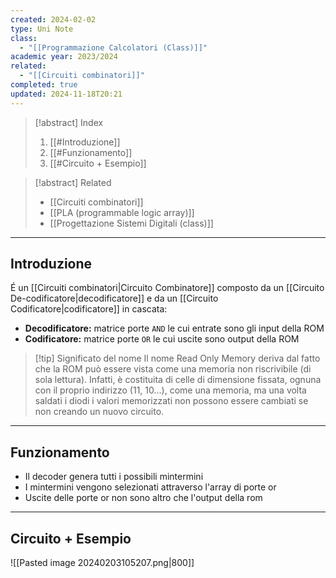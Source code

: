 ```yaml
---
created: 2024-02-02
type: Uni Note
class:
  - "[[Programmazione Calcolatori (Class)]]"
academic year: 2023/2024
related:
  - "[[Circuiti combinatori]]"
completed: true
updated: 2024-11-18T20:21
---
```

>[!abstract] Index
>1. [[#Introduzione]]
>3. [[#Funzionamento]]
>4. [[#Circuito + Esempio]]

>[!abstract] Related
>- [[Circuiti combinatori]]
>- [[PLA (programmable logic array)]]
>- [[Progettazione Sistemi Digitali (class)]]

---
## Introduzione

É un [[Circuiti combinatori|Circuito Combinatore]] composto da un [[Circuito De-codificatore|decodificatore]] e da un [[Circuito Codificatore|codificatore]] in cascata:
- **Decodificatore:** matrice porte `AND` le cui entrate sono gli input della ROM
- **Codificatore:** matrice porte `OR` le cui uscite sono output della ROM

>[!tip] Significato del nome
>Il nome Read Only Memory deriva dal fatto che la ROM può essere vista come una memoria non riscrivibile (di sola lettura). Infatti, è costituita di celle di dimensione fissata, ognuna con il proprio indirizzo (11, 10...), come una memoria, ma una volta saldati i diodi i valori memorizzati non possono essere cambiati se non creando un nuovo circuito.
 
---
## Funzionamento

- Il decoder genera tutti i possibili mintermini
- I mintermini vengono selezionati attraverso l'array di porte or
- Uscite delle porte or non sono altro che l'output della rom

---
## Circuito + Esempio

![[Pasted image 20240203105207.png|800]]